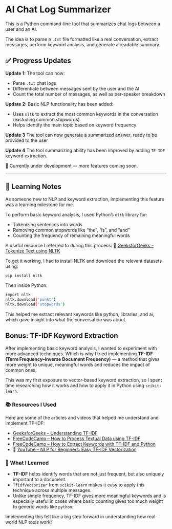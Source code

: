 # AI Chat Log Summarizer

This is a Python command-line tool that summarizes chat logs between a user and an AI. 

The idea is to parse a `.txt` file formatted like a real conversation, extract messages, perform keyword analysis, and generate a readable summary.

## ✅ Progress Updates

**Update 1:**
The tool can now:
- Parse `.txt` chat logs
- Differentiate between messages sent by the user and the AI
- Count the total number of messages, as well as per-speaker breakdown

**Update 2:** 
Basic NLP functionality has been added:
- Uses `nltk` to extract the most common keywords in the conversation (excluding common stopwords)
- Helps identify the main topic based on keyword frequency

**Update 3**
The tool can now generate a summarized answer, ready to be provided to the user

**Update 4**
The tool summarizing ability has been improved by adding `TF-IDF` keyword extraction.

🚧 Currently under development — more features coming soon.

---

## 🧠 Learning Notes

As someone new to NLP and keyword extraction, implementing this feature was a learning milestone for me.

To perform basic keyword analysis, I used Python’s `nltk` library for:
- Tokenizing sentences into words
- Removing common stopwords like “the”, “is”, and “and”
- Counting the frequency of remaining meaningful words

A useful resource I referred to during this process:
🔗 [GeeksforGeeks – Tokenize Text using NLTK](https://www.geeksforgeeks.org/tokenize-text-using-nltk-python/)

To get it working, I had to install NLTK and download the relevant datasets using:
```bash
pip install nltk
```
Then inside Python:
```bash
import nltk
nltk.download('punkt')
nltk.download('stopwords')
```
This helped me extract relevant keywords like python, libraries, and ai, which gave insight into what the conversation was about.

## Bonus: TF-IDF Keyword Extraction

After implementing basic keyword analysis, I wanted to experiment with more advanced techniques. Which is why I tried implementing **TF-IDF (Term Frequency–Inverse Document Frequency)** — a method that gives more weight to unique, meaningful words and reduces the impact of common ones.

This was my first exposure to vector-based keyword extraction, so I spent time researching how it works and how to apply it in Python using `scikit-learn`.

### 📚 Resources I Used

Here are some of the articles and videos that helped me understand and implement TF-IDF:

- [GeeksforGeeks – Understanding TF-IDF](https://www.geeksforgeeks.org/understanding-tf-idf-term-frequency-inverse-document-frequency/)
- [FreeCodeCamp – How to Process Textual Data using TF-IDF](https://www.freecodecamp.org/news/how-to-process-textual-data-using-tf-idf-in-python-cd2bbc0a94a3/)
- [FreeCodeCamp – How to Extract Keywords with TF-IDF and Python](https://www.freecodecamp.org/news/how-to-extract-keywords-from-text-with-tf-idf-and-pythons-scikit-learn-b2a0f3d7e667/)
- 🎥 [YouTube – NLP for Beginners: Easy TF-IDF Vectorization](https://youtu.be/R1XeaYfVo6s?si=lsMf4gmj7E9jh_x8)

### 🧪 What I Learned

- **TF-IDF** helps identify words that are not just frequent, but also uniquely important to a document.
- `TfidfVectorizer` from `scikit-learn` makes it easy to apply this technique across multiple messages.
- Unlike simple frequency, TF-IDF gives more meaningful keywords and is especially useful in cases where basic counting gives too much weight to generic words like `python`.

Implementing this felt like a big step forward in understanding how real-world NLP tools work!
